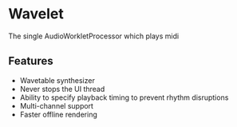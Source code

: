 # Wavelet

The single AudioWorkletProcessor which plays midi

## Features

- Wavetable synthesizer
- Never stops the UI thread
- Ability to specify playback timing to prevent rhythm disruptions
- Multi-channel support
- Faster offline rendering
